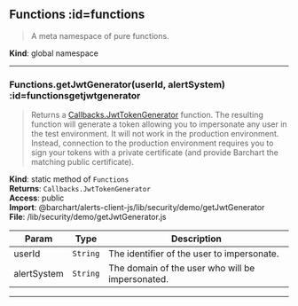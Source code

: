 ## Functions :id=functions
>A meta namespace of pure functions.

**Kind**: global namespace  

* * *

### Functions.getJwtGenerator(userId, alertSystem) :id=functionsgetjwtgenerator
>Returns a [Callbacks.JwtTokenGenerator](/content/sdk/lib-security?id=callbacksjwttokengenerator) function. The resulting function will
generate a token allowing you to impersonate any user in the test environment. It will
not work in the production environment. Instead, connection to the production environment
requires you to sign your tokens with a private certificate (and provide Barchart the
matching public certificate).

**Kind**: static method of <code>Functions</code>  
**Returns**: <code>Callbacks.JwtTokenGenerator</code>  
**Access**: public  
**Import**: @barchart/alerts-client-js/lib/security/demo/getJwtGenerator  
**File**: /lib/security/demo/getJwtGenerator.js  

| Param | Type | Description |
| --- | --- | --- |
| userId | <code>String</code> | The identifier of the user to impersonate. |
| alertSystem | <code>String</code> | The domain of the user who will be impersonated. |


* * *

